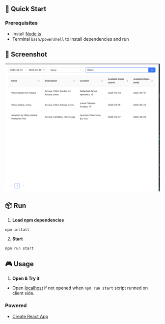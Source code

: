 ## 🚀 Quick Start

### Prerequisites

- Install [Node.js](https://nodejs.org)
- Terminal `bash/powershell` to install dependencies and run

## 📸 Screenshot

![Example](../doc/example.png)

## 📦 Run

1. **Load npm dependencies**

```shell
npm install
```

2. **Start**

```shell
npm run start
```

## 🎮 Usage

1. **Open & Try it**

- Open [localhost](http://localhost:3001/) if not opened when `npm run start` script runned on client side.

### Powered

- [Create React App](https://create-react-app.dev/)
